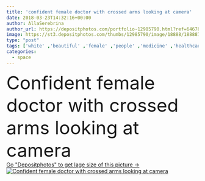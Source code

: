 ```yaml
---
title: 'confident female doctor with crossed arms looking at camera'
date: 2018-03-23T14:32:16+00:00
author: AllaSerebrina
author_url: https://depositphotos.com/portfolio-12985790.html?ref=64678756
image: https://st3.depositphotos.com/thumbs/12985790/image/18888/188887178/api_thumb_450.jpg?forcejpeg=true
type: "post"
tags: ['white' ,'beautiful' ,'female' ,'people' ,'medicine' ,'healthcare' ,'medical' ,'coat' ,'doctor' ,'working' ,'stethoscope' ,'professional' ,'grey' ,'profession' ,'uniform' ,'mature' ,'gesture' ,'Gesturing' ,'confident' ,'Medicare' ,'professional occupation' ,'copy space' ,'health care' ,'crossed arms' ,'general practitioner' ,'Folded Arms' ,'caucasian woman' ]
categories: 
  - space
---
```

<div aling="center">
            <font size="60"> Confident female doctor with crossed arms looking at camera</font>   
</div>
<div>
    <a href='https://st3.depositphotos.com/thumbs/12985790/image/18888/188887178/api_thumb_450.jpg?forcejpeg=true?ref=64678756' target=_blank > Go "Depositphotos" to get lage size of this picture ->
        <img href='https://st3.depositphotos.com/thumbs/12985790/image/18888/188887178/api_thumb_450.jpg?forcejpeg=true?ref=64678756' src='https://st3.depositphotos.com/12985790/18888/i/950/depositphotos_188887178-stock-photo-confident-female-doctor-crossed-arms.jpg?forcejpeg=true' alt='Confident female doctor with crossed arms looking at camera' >
    </a>
</div>
